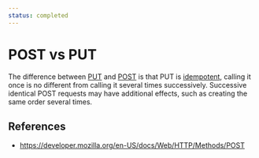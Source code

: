```yaml
---
status: completed
---
```


# POST vs PUT

The difference between [PUT](/http/methods/put) and [POST](/http/methods/post) is that PUT is [idempotent](/http/method-properties/idempotent), calling it once is no different from calling it several times successively. Successive identical POST requests may have additional effects, such as creating the same order several times.

## References

- https://developer.mozilla.org/en-US/docs/Web/HTTP/Methods/POST
